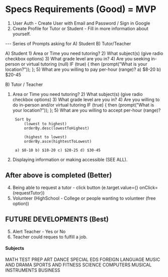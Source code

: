 # Specs Requirements (Good) = MVP

1) User Auth - Create User with Email and Password / Sign in Google
2) Create Profile for Tutor or Student - Fill in more information about yourself. 

--- Series of Prompts asking for A) Student B) Tutor/Teacher

A) Student
    1) Area or Time you need tutoring?
    2) What subject(s)
        (give radio checkbox options)
    3) What grade level are you in? 
    4) Are you seeking in-person or virtual tutoring (null)
        IF (true) {
            then (prompt("What is your location?"));
        };
    5) What are you willing to pay per-hour (range)?
        a) $8-20 b) $20-45


B) Tutor / Teacher

1) Area or Time you need tutoring?
    2) What subject(s)
        (give radio checkbox options)
    3) What grade level are you in? 
    4) Are you willing to do in-person and/or virtual tutoring
        IF (true) {
            then (prompt("What is your location?"));
        };
    5) What are you willing to accept per-hour (range)?

        Sort by 
            (lowest to highest)
            orderBy.desc(lowestToHighest)
            
            (highest to lowest)
            orderBy.asce(hightestToLowest)

        a) $8-10 b) $10-20 c) $20-25 d) $30-45

3) Displaying information or making accessible (SEE ALL).

## After above is completed (Better)
4) Being able to request a tutor - click button (e.target.value={} onClick={requestTutor})
5) Volunteer (HighSchool - College or people wanting to volunteer (free option))

## FUTURE DEVELOPMENTS (Best)
5) Alert Teacher - Yes or No
6) Teacher could reques to fulfill a job. 

#### Subjects
MATH 
TEST PREP
ART
DANCE
SPECIAL EDS
FOREIGN LANGUAGE
MUSIC AND DRAMA
SPORTS AND FITNESS
SCIENCE
COMPUTERS
MUSICAL INSTRUMENTS
BUSINESS